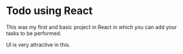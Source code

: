 # Todo using React

This was my first and basic project in React in which you can add your tasks to be performed.   

UI is very attractive in this.




 



















 



















































































